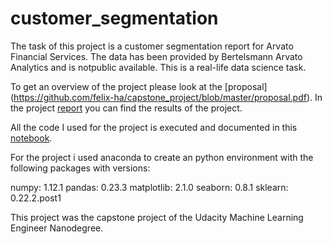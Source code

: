 # customer_segmentation 

The task of this project is a customer segmentation report for Arvato Financial Services. The data has been provided by Bertelsmann Arvato Analytics and is notpublic available. This is a real-life data science task.

To get an overview of the project please look at the [proposal] (https://github.com/felix-ha/capstone_project/blob/master/proposal.pdf). In the project [report](https://github.com/felix-ha/capstone_project/blob/master/project_report.pdf) you can find the results of the project.

All the code I used for the project is executed and documented in this [notebook](https://github.com/felix-ha/capstone_project/blob/master/Arvato%20Project%20Workbook.ipynb). 

For the project i used anaconda to create an python environment with the following packages with versions:

numpy: 1.12.1
pandas: 0.23.3
matplotlib: 2.1.0
seaborn: 0.8.1
sklearn: 0.22.2.post1


This project was the capstone project of the Udacity Machine Learning Engineer Nanodegree.